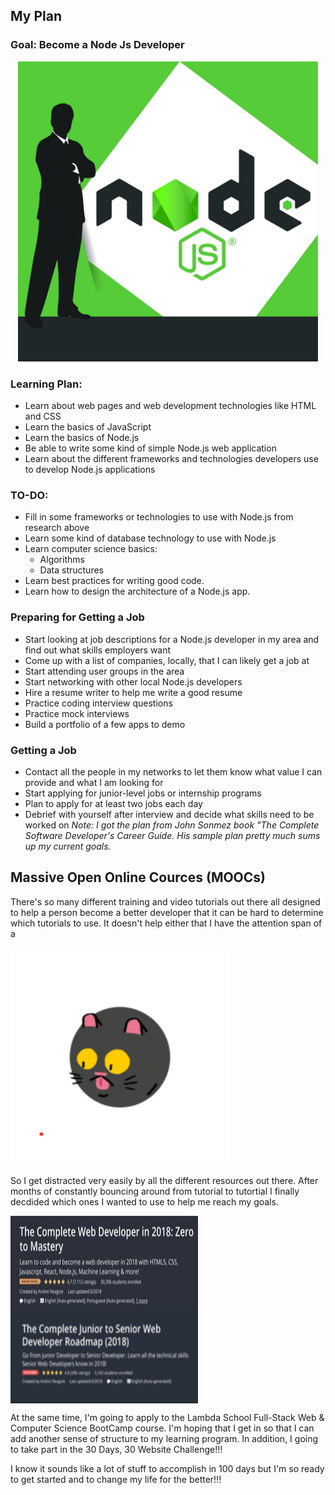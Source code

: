 ## My Plan

### Goal: Become a Node Js Developer

<p align="center">
  <img width="480" height="480" src="images/node_js.jpg">
</p>

### Learning Plan:

* Learn about web pages and web development technologies like HTML and CSS
* Learn the basics of JavaScript
* Learn the basics of Node.js
* Be able to write some kind of simple Node.js web application
* Learn about the different frameworks and technologies developers use to develop Node.js applications

### TO-DO:

* Fill in some frameworks or technologies to use with Node.js from research above
* Learn some kind of database technology to use with Node.js
* Learn computer science basics:
  * Algorithms
  * Data structures
* Learn best practices for writing good code.
* Learn how to design the architecture of a Node.js app.

### Preparing for Getting a Job

* Start looking at job descriptions for a Node.js developer in my area and find out what skills employers want
* Come up with a list of companies, locally, that I can likely get a job at
* Start attending user groups in the area
* Start networking with other local Node.js developers
* Hire a resume writer to help me write a good resume
* Practice coding interview questions
* Practice mock interviews
* Build a portfolio of a few apps to demo

### Getting a Job

* Contact all the people in my networks to let them know what value I can provide and what I am looking for
* Start applying for junior-level jobs or internship programs
* Plan to apply for at least two jobs each day
* Debrief with yourself after interview and decide what skills need to be worked on
*Note: I got the plan from John Sonmez book "The Complete Software Developer's Career Guide. His sample plan pretty much sums up my current goals.*

## Massive Open Online Cources (MOOCs)

There's so many different training and video tutorials out there all designed to help a person become a better developer that it can be hard to determine which tutorials to use. It doesn't help either that I have the attention span of a

<img align="center" width="350" height="350" src="images/small_crazy_cat.gif">

So I get distracted very easily by all the different resources out there. After months of constantly bouncing around from tutorial to tutortial I finally decdided which ones I wanted to use to help me reach my goals.

<img align="center" width="300" height="150" src="images/zero_to_master.jpg">

<img align="center" width="300" height="150" src="images/jr_to_sr.jpg">

At the same time, I'm going to apply to the Lambda School Full-Stack Web & Computer Science BootCamp course. I'm hoping that I get in so that I can add another sense of structure to my learning program. In addition, I going to take part in the 30 Days, 30 Website Challenge!!!

I know it sounds like a lot of stuff to accomplish in 100 days but I'm so ready to get started and to change my life for the better!!!
